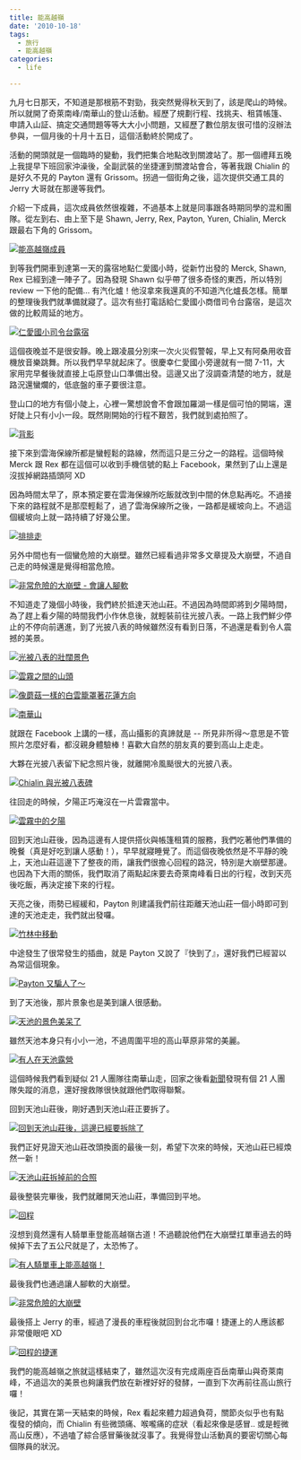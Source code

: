 ```yaml
---
title: 能高越嶺
date: '2010-10-18'
tags:
  - 旅行
  - 能高越嶺
categories:
  - life

---
```

九月七日那天，不知道是那根筋不對勁，我突然覺得秋天到了，該是爬山的時候。所以就開了奇萊南峰/南華山的登山活動。經歷了規劃行程、找挑夫、租賃帳篷、申請入山証、搞定交通問題等等大大小小問題，又經歷了數位朋友很可惜的沒辦法參與，一個月後的十月十五日，這個活動終於開成了。  
  
活動的開頭就是一個臨時的變動，我們把集合地點改到關渡站了。那一個禮拜五晚上我提早下班回家沖澡後，全副武裝的坐捷運到關渡站會合，等著我跟 Chialin 的是好久不見的 Payton 還有 Grissom。拐過一個街角之後，這次提供交通工具的 Jerry 大哥就在那邊等我們。  
  
介紹一下成員，這次成員依然很複雜，不過基本上就是同事跟各時期同學的混和團隊。從左到右、由上至下是 Shawn, Jerry, Rex, Payton, Yuren, Chialin, Merck 跟最右下角的 Grissom。  
  
[![能高越嶺成員](images/0.jpg)](http://www.flickr.com/photos/yurenju/5092290527/ "Flickr 上 yurenju 的 能高越嶺成員")  
  
  
  
到等我們開車到達第一天的露宿地點仁愛國小時，從新竹出發的 Merck, Shawn, Rex 已經到達一陣子了。因為發現 Shawn 似乎帶了很多奇怪的東西，所以特別 review 一下他的配備... 有汽化爐！他沒拿來我還真的不知道汽化爐長怎樣。簡單的整理後我們就準備就寢了。這次有些打電話給仁愛國小商借司令台露宿，是這次做的比較周延的地方。  
  
[![仁愛國小司令台露宿](images/1.jpg)](http://www.flickr.com/photos/yurenju/5092310613/ "Flickr 上 yurenju 的 仁愛國小司令台露宿")  
  
這個夜晚並不是很安靜。晚上跟凌晨分別來一次火災假警報，早上又有阿桑用收音機放音樂跳舞。所以我們早早就起床了。很慶幸仁愛國小旁邊就有一間 7-11，大家用完早餐後就直接上屯原登山口準備出發。這邊又出了沒調查清楚的地方，就是路況還蠻爛的，低底盤的車子要很注意。  
  
登山口的地方有個小陡上，心裡一驚想說會不會跟加羅湖一樣是個可怕的開端，還好陡上只有小小一段。既然剛開始的行程不艱苦，我們就到處拍照了。  
  
[![背影](images/2.jpg)](http://www.flickr.com/photos/yurenju/5092331051/ "Flickr 上 yurenju 的 背影")  
  
接下來到雲海保線所都是蠻輕鬆的路線，然而這只是三分之一的路程。這個時候 Merck 跟 Rex 都在這個可以收到手機信號的點上 Facebook，果然到了山上還是沒拔掉網路插頭阿 XD  
  
因為時間太早了，原本預定要在雲海保線所吃飯就改到中間的休息點再吃。不過接下來的路程就不是那麼輕鬆了，過了雲海保線所之後，一路都是緩坡向上。不過這個緩坡向上就一路持續了好幾公里。  
  
[![排排走](images/3.jpg)](http://www.flickr.com/photos/yurenju/5092335147/ "Flickr 上 yurenju 的 排排走")  
  
另外中間也有一個蠻危險的大崩壁。雖然已經看過非常多文章提及大崩壁，不過自己走的時候還是覺得相當危險。  
  
[![非常危險的大崩壁 - 會讓人腳軟](images/4.jpg)](http://www.flickr.com/photos/yurenju/5092931970/ "Flickr 上 yurenju 的 非常危險的大崩壁 - 會讓人腳軟")  
  
不知道走了幾個小時後，我們終於抵達天池山莊。不過因為時間即將到夕陽時間，為了趕上看夕陽的時間我們小作休息後，就輕裝前往光披八表。一路上我們鮮少停止的不停向前邁進，到了光披八表的時候雖然沒有看到日落，不過還是看到令人震撼的美景。  
  
[![光被八表的壯闊景色](images/5.jpg)](http://www.flickr.com/photos/yurenju/5092935556/ "Flickr 上 yurenju 的 光被八表的壯闊景色")  
  
[![雲霧之間的山頭](images/6.jpg)](http://www.flickr.com/photos/yurenju/5092936298/ "Flickr 上 yurenju 的 雲霧之間的山頭")  
  
[![像蘑菇一樣的白雲籠罩著花蓮方向](images/7.jpg)](http://www.flickr.com/photos/yurenju/5092936992/ "Flickr 上 yurenju 的 像蘑菇一樣的白雲籠罩著花蓮方向")  
  
[![南華山](images/8.jpg)](http://www.flickr.com/photos/yurenju/5092340281/ "Flickr 上 yurenju 的 南華山")  
  
就跟在 Facebook 上講的一樣，高山攝影的真諦就是 -- 所見非所得～意思是不管照片怎麼好看，都沒親身體驗棒！喜歡大自然的朋友真的要到高山上走走。  
  
大夥在光披八表留下紀念照片後，就離開冷風颳很大的光披八表。  
  
[![Chialin 與光被八表碑](images/9.jpg)](http://www.flickr.com/photos/yurenju/5092938844/ "Flickr 上 yurenju 的 Chialin 與光被八表碑")  
  
往回走的時候，夕陽正巧淹沒在一片雲霧當中。  
  
[![雲霧中的夕陽](images/10.jpg)](http://www.flickr.com/photos/yurenju/5092341667/ "Flickr 上 yurenju 的 雲霧中的夕陽")  
  
回到天池山莊後，因為這邊有人提供搭伙與帳篷租賃的服務，我們吃著他們準備的晚餐（真是好吃到讓人感動！），早早就寢睡覺了。而這個夜晚依然是不平靜的晚上，天池山莊這邊下了整夜的雨，讓我們很擔心回程的路況，特別是大崩壁那邊。也因為下大雨的關係，我們取消了兩點起床要去奇萊南峰看日出的行程，改到天亮後吃飯，再決定接下來的行程。  
  
天亮之後，雨勢已經緩和，Payton 則建議我們前往距離天池山莊一個小時即可到達的天池走走，我們就出發囉。  
  
[![竹林中移動](images/11.jpg)](http://www.flickr.com/photos/yurenju/5092940352/ "Flickr 上 yurenju 的 竹林中移動")  
  
中途發生了很常發生的插曲，就是 Payton 又說了『快到了』，還好我們已經習以為常這個現象。  
  
[![Payton 又騙人了～](images/12.jpg)](http://www.flickr.com/photos/yurenju/5092343523/ "Flickr 上 yurenju 的 Payton 又騙人了～")  
  
到了天池後，那片景象也是美到讓人很感動。  
  
[![天池的景色美呆了](images/13.jpg)](http://www.flickr.com/photos/yurenju/5092942020/ "Flickr 上 yurenju 的 天池的景色美呆了")  
  
雖然天池本身只有小小一池，不過周圍平坦的高山草原非常的美麗。  
  
[![有人在天池露營](images/14.jpg)](http://www.flickr.com/photos/yurenju/5092942724/ "Flickr 上 yurenju 的 有人在天池露營")  
  
這個時候我們看到疑似 21 人團隊往南華山走，回家之後看[新聞](http://tw.news.yahoo.com/article/url/d/a/101017/5/2f4mp.html)發現有個 21 人團隊失蹤的消息，還好搜救隊很快就跟他們取得聯繫。  
  
回到天池山莊後，剛好遇到天池山莊正要拆了。  
  
[![回到天池山莊後，這邊已經要拆除了](images/15.jpg)](http://www.flickr.com/photos/yurenju/5092345911/ "Flickr 上 yurenju 的 回到天池山莊後，這邊已經要拆除了")  
  
我們正好見證天池山莊改頭換面的最後一刻，希望下次來的時候，天池山莊已經煥然一新！  
  
[![天池山莊拆掉前的合照](images/16.jpg)](http://www.flickr.com/photos/yurenju/5092346863/ "Flickr 上 yurenju 的 天池山莊拆掉前的合照")  
  
最後整裝完畢後，我們就離開天池山莊，準備回到平地。  
  
[![回程](images/17.jpg)](http://www.flickr.com/photos/yurenju/5092945732/ "Flickr 上 yurenju 的 回程")  
  
沒想到竟然還有人騎單車登能高越嶺古道！不過聽說他們在大崩壁扛單車過去的時候掉下去了五公尺就是了，太恐怖了。  
  
[![有人騎單車上能高越嶺！](images/18.jpg)](http://www.flickr.com/photos/yurenju/5092947452/ "Flickr 上 yurenju 的 有人騎單車上能高越嶺！")  
  
最後我們也通過讓人腳軟的大崩壁。  
  
[![非常危險的大崩壁](images/19.jpg)](http://www.flickr.com/photos/yurenju/5092948478/ "Flickr 上 yurenju 的 非常危險的大崩壁")  
  
最後搭上 Jerry 的車，經過了漫長的車程後就回到台北市囉！捷運上的人應該都非常傻眼吧 XD  
  
[![回程的捷運](images/20.jpg)](http://www.flickr.com/photos/yurenju/5092352293/ "Flickr 上 yurenju 的 回程的捷運")  
  
我們的能高越嶺之旅就這樣結束了，雖然這次沒有完成兩座百岳南華山與奇萊南峰，不過這次的美景也夠讓我們放在新裡好好的發酵，一直到下次再前往高山旅行囉！  
  
後記，其實在第一天結束的時候，Rex 看起來體力超過負荷，關節炎似乎也有點復發的傾向，而 Chialin 有些微頭痛、喉嚨痛的症狀（看起來像是感冒.. 或是輕微高山反應），不過嗑了綜合感冒藥後就沒事了。我覺得登山活動真的要密切關心每個隊員的狀況。